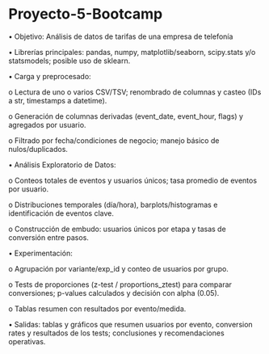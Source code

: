 # Proyecto-5-Bootcamp

•	Objetivo: Análisis de datos de tarifas de una empresa de telefonía

•	Librerías principales: pandas, numpy, matplotlib/seaborn, scipy.stats y/o statsmodels; posible uso de sklearn.

•	Carga y preprocesado:

o	Lectura de uno o varios CSV/TSV; renombrado de columnas y casteo (IDs a str, timestamps a datetime).

o	Generación de columnas derivadas (event_date, event_hour, flags) y agregados por usuario.

o	Filtrado por fecha/condiciones de negocio; manejo básico de nulos/duplicados.

•	Análisis Exploratorio de Datos:

o	Conteos totales de eventos y usuarios únicos; tasa promedio de eventos por usuario.

o	Distribuciones temporales (día/hora), barplots/histogramas e identificación de eventos clave.

o	Construcción de embudo: usuarios únicos por etapa y tasas de conversión entre pasos.

•	Experimentación:

o	Agrupación por variante/exp_id y conteo de usuarios por grupo.

o	Tests de proporciones (z-test / proportions_ztest) para comparar conversiones; p-values calculados y decisión con alpha (0.05).

o	Tablas resumen con resultados por evento/medida.

•	Salidas: tablas y gráficos que resumen usuarios por evento, conversion rates y resultados de los tests; conclusiones y recomendaciones operativas.
